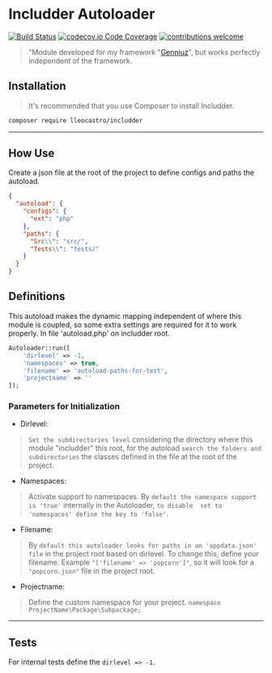 Includder Autoloader
=========

[![Build Status](https://travis-ci.org/dwyl/esta.svg?branch=master)](https://twitter.com/leobcastro94)
[![codecov.io Code Coverage](https://img.shields.io/codecov/c/github/dwyl/hapi-auth-jwt2.svg?maxAge=2592000)](https://github.com/lleocastro/includder/tree/master/tests)
[![contributions welcome](https://img.shields.io/badge/contributions-welcome-brightgreen.svg?style=flat)](https://github.com/lleocastro/includder/issues)

> "Module developed for my framework "[Genniuz](https://github.com/lleocastro/genniuz-framework)", 
but works perfectly independent of the framework.

## Installation

> It's recommended that you use Composer to install Includder.

```bash
composer require lleocastro/includder
```
<hr>

## How Use

Create a json file at the root of the project to define configs and paths the autoload.

```json
{
  "autoload": {
    "configs": {
      "ext": "php"
    },
    "paths": {
      "Src\\": "src/",
      "Tests\\": "tests/"
    }
  }
}
```

## Definitions

This autoload makes the dynamic mapping independent of where this module is coupled, so some extra settings are required 
for it to work properly. In file 'autoload.php' on includder root.

```php
Autoloader::run([
    'dirlevel' => -1,
    'namespaces' => true,
    'filename' => 'autoload-paths-for-test',
    'projectname' => ''
]);
```

### Parameters for Initialization

- Dirlevel:
> ``` Set the subdirectories level ``` considering the directory where this module "includder" this root, for the autoload 
``` search the folders and subdirectories ``` the classes defined in the file at the root of the project.
 
- Namespaces:
> Activate support to namespaces. By ``` default the namespace support is 'true' ``` internally in the Autoloader, ``` to disable 
set to 'namespaces' define the key to 'false' ```.

- Filename: 
> By ``` default this autoloader looks for paths in an 'appdata.json' file ``` in the project root based on dirlevel. To change this, 
define your filename. Example ``` "['filename' => 'popcorn']" ```, so it will look for a ``` "popcorn.json" ``` 
file in the project root.

- Projectname: 
> Define the custom namespace for  your project. ``` namespace ProjectName\Package\Subpackage; ```

<hr>

## Tests

For internal tests define the ``` dirlevel => -1 ```.


















